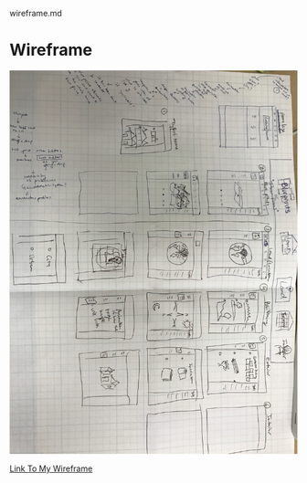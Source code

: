 wireframe.md

# Wireframe

![Wireframe](greenhomewireframe.JPG)

[Link To My Wireframe](https://wireframe.cc/pro/pp/607db67e381127)